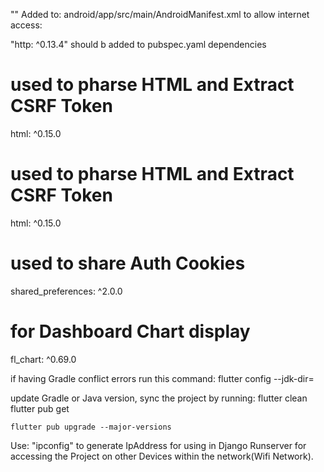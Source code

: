 
"<uses-permission android:name="android.permission.INTERNET"/>" 
Added to: android/app/src/main/AndroidManifest.xml to allow internet access:

"http: ^0.13.4" should b added to pubspec.yaml dependencies
# used to pharse HTML and Extract CSRF Token
html: ^0.15.0
# used to pharse HTML and Extract CSRF Token
html: ^0.15.0
# used to share Auth Cookies
shared_preferences: ^2.0.0
# for Dashboard Chart display
fl_chart: ^0.69.0

if having Gradle conflict errors run this command: flutter config --jdk-dir=<here put the loctaion of your Java JDK folder>

update Gradle or Java version, sync the project by running:
    flutter clean
    flutter pub get

    flutter pub upgrade --major-versions


Use: "ipconfig" to generate IpAddress for using in Django Runserver for accessing the Project on other Devices within the network(Wifi Network).

